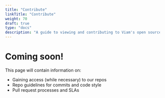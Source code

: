 ```yaml
---
title: "Contribute"
linkTitle: "Contribute"
weight: 70
draft: true
type: "docs"
description: "A guide to viewing and contributing to Viam's open source efforts."
---
```

# Coming soon!

This page will contain information on:

- Gaining access (while necessary) to our repos
- Repo guidelines for commits and code style
- Pull request processes and SLAs
